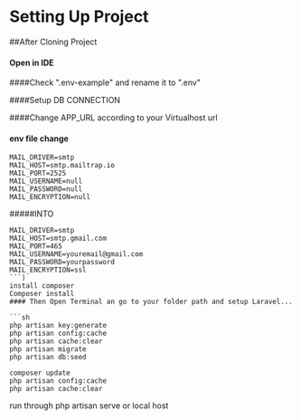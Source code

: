# Setting Up  Project

##After Cloning Project

#### Open in IDE

####Check ".env-example" and rename it to ".env"

####Setup DB CONNECTION 

####Change APP_URL  according to your Virtualhost url

#### env file change
```ssh
MAIL_DRIVER=smtp
MAIL_HOST=smtp.mailtrap.io
MAIL_PORT=2525
MAIL_USERNAME=null
MAIL_PASSWORD=null
MAIL_ENCRYPTION=null
```
#####INTO
```ssh
MAIL_DRIVER=smtp
MAIL_HOST=smtp.gmail.com
MAIL_PORT=465 
MAIL_USERNAME=youremail@gmail.com
MAIL_PASSWORD=yourpassword
MAIL_ENCRYPTION=ssl
```)
install composer
Composer install
#### Then Open Terminal an go to your folder path and setup Laravel...

```sh
php artisan key:generate
php artisan config:cache
php artisan cache:clear
php artisan migrate
php artisan db:seed

composer update
php artisan config:cache
php artisan cache:clear
```

run through php artisan serve or local host



